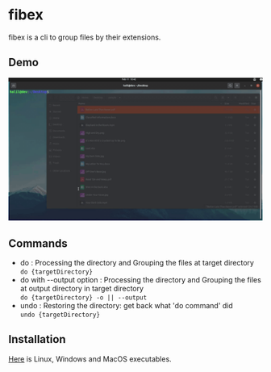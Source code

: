 # fibex
fibex is a cli to group files by their extensions.

## Demo
![fibex-demo](https://github.com/halilkocaoz/fibex/blob/main/assets/demo.gif "fibex-demo")
## Commands
* do : Processing the directory and Grouping the files at target directory<br>
``do {targetDirectory}`` 
* do with --output option : Processing the directory and Grouping the files at output directory in target directory<br>
``do {targetDirectory} -o || --output``
* undo : Restoring the directory: get back what 'do command' did<br>
``undo {targetDirectory}``
## Installation
[Here](https://github.com/halilkocaoz/fibex/releases) is Linux, Windows and MacOS executables.